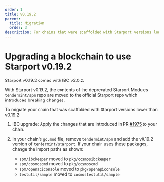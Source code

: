 ```yaml
---
order: 1
title: v0.19.2
parent:
  title: Migration
  order: 3
description: For chains that were scaffolded with Starport versions lower than v0.19.2, changes are required to use Starport v0.19.2. 
---
```


# Upgrading a blockchain to use Starport v0.19.2

Starport v0.19.2 comes with IBC v2.0.2. 

With Starport v0.19.2, the contents of the deprecated Starport Modules `tendermint/spm` repo are moved to the official Starport repo which introduces breaking changes.

To migrate your chain that was scaffolded with Starport versions lower than v0.19.2: 

1. IBC upgrade: Apply the changes that are introduced in PR [#1975](https://github.com/tendermint/starport/pull/1975/files) to your chain.
   
2. In your chain's `go.mod` file, remove `tendermint/spm` and add the v0.19.2 version of `tendermint/starport`. If your chain uses these packages, change the import paths as shown: 

    - `spm/ibckeeper` moved to `pkg/cosmosibckeeper`
    - `spm/cosmoscmd` moved to `pkg/cosmoscmd` 
    - `spm/openapiconsole` moved to `pkg/openapiconsole`
    - `testutil/sample` moved to `cosmostestutil/sample`


